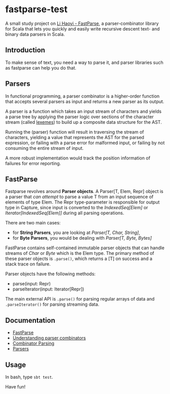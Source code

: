 # fastparse-test
A small study project on [Li Haoyi - FastParse](https://github.com/lihaoyi/fastparse), a parser-combinator library for Scala that lets you quickly and easily write recursive descent text- and binary data parsers in Scala.

## Introduction
To make sense of text, you need a way to parse it, and parser libraries such as fastparse can help you do that.

## Parsers
In functional programming, a parser combinator is a higher-order function that accepts several parsers as input 
and returns a new parser as its output.

A parser is a function which takes an input stream of characters and yields a parse tree 
by applying the parser logic over sections of the character stream (called [lexemes](https://en.wikipedia.org/wiki/Lexeme)) 
to build up a composite data structure for the AST.

Running the (parser) function will result in traversing the stream of characters, 
yielding a value that represents the AST for the parsed expression, 
or failing with a parse error for malformed input, 
or failing by not consuming the entire stream of input. 

A more robust implementation would track the position information of failures for error reporting.

## FastParse
Fastparse revolves around __Parser objects__. A Parser[T, Elem, Repr] object is a parser that 
_can attempt_ to parse a value T from an input sequence of elements of type Elem. 
The Repr type-parameter is responsible for output type in Capture, 
since input is converted to the _IndexedSeq[Elem]_ or _Iterator[IndexedSeq[Elem]]_ during all parsing operations.

There are two main cases: 
- for __String Parsers__, you are looking at _Parser[T, Char, String]_, 
- for __Byte Parsers__, you would be dealing with _Parser[T, Byte, Bytes]_

FastParse contains self-contained immutable parser objects that can handle streams of _Char_ or _Byte_ which is the Elem type.
The primary method of these parser objects is `.parse()`, which returns a [T] on success and a stack trace on failure.

Parser objects have the following methods:

- parse(input: Repr)
- parseIterator(input: Iterator[Repr])

The main external API is `.parse()` for parsing regular arrays of data 
and `.parseIterator()` for parsing streaming data. 

## Documentation

- [FastParse](http://www.lihaoyi.com/fastparse/)
- [Understanding parser combinators](https://fsharpforfunandprofit.com/posts/understanding-parser-combinators/)
- [Combinator Parsing](http://www.artima.com/pins1ed/combinator-parsing.html)
- [Parsers](http://dev.stephendiehl.com/fun/002_parsers.html)

## Usage
In bash, type `sbt test`.

Have fun!